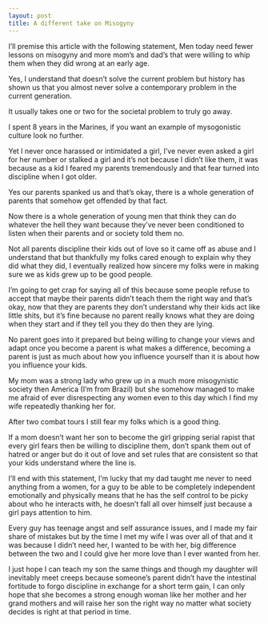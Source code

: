 ```yaml
---
layout: post
title: A different take on Misogyny
---
```


I’ll premise this article with the following statement, Men today need fewer lessons on misogyny and more mom’s and dad’s that were willing to whip them when they did wrong at an early age.

Yes, I understand that doesn’t solve the current problem but history has shown us that you almost never solve a contemporary problem in the current generation.

It usually takes one or two for the societal problem to truly go away.

I spent 8 years in the Marines, if you want an example of mysogonistic culture look no further.

Yet I never once harassed or intimidated a girl, I’ve never even asked a girl for her number or stalked a girl and it’s not because I didn’t like them, it was because as a kid I feared my parents tremendously and that fear turned into discipline when I got older.

Yes our parents spanked us and that’s okay, there is a whole generation of parents that somehow get offended by that fact.

Now there is a whole generation of young men that think they can do whatever the hell they want because they’ve never been conditioned to listen when their parents and or society told them no.

Not all parents discipline their kids out of love so it came off as abuse and I understand that but thankfully my folks cared enough to explain why they did what they did, I eventually realized how sincere my folks were in making sure we as kids grew up to be good people.

I’m going to get crap for saying all of this because some people refuse to accept that maybe their parents didn’t teach them the right way and that’s okay, now that they are parents they don’t understand why their kids act like little shits, but it’s fine because no parent really knows what they are doing when they start and if they tell you they do then they are lying.

No parent goes into it prepared but being willing to change your views and adapt once you become a parent is what makes a difference, becoming a parent is just as much about how you influence yourself than it is about how you influence your kids.

My mom was a strong lady who grew up in a much more misogynistic society then America (I’m from Brazil) but she somehow managed to make me afraid of ever disrespecting any women even to this day which I find my wife repeatedly thanking her for.

After two combat tours I still fear my folks which is a good thing.

If a mom doesn’t want her son to become the girl gripping serial rapist that every girl fears then be willing to discipline them, don’t spank them out of hatred or anger but do it out of love and set rules that are consistent so that your kids understand where the line is.

I’ll end with this statement, I’m lucky that my dad taught me never to need anything from a women, for a guy to be able to be completely independent emotionally and physically means that he has the self control to be picky about who he interacts with, he doesn’t fall all over himself just because a girl pays attention to him.

Every guy has teenage angst and self assurance issues, and I made my fair share of mistakes but by the time I met my wife I was over all of that and it was because I didn’t need her, I wanted to be with her, big difference between the two and I could give her more love than I ever wanted from her.

I just hope I can teach my son the same things and though my daughter will inevitably meet creeps because someone’s parent didn’t have the intestinal fortitude to forgo discipline in exchange for a short term gain, I can only hope that she becomes a strong enough woman like her mother and her grand mothers and will raise her son the right way no matter what society decides is right at that period in time.
